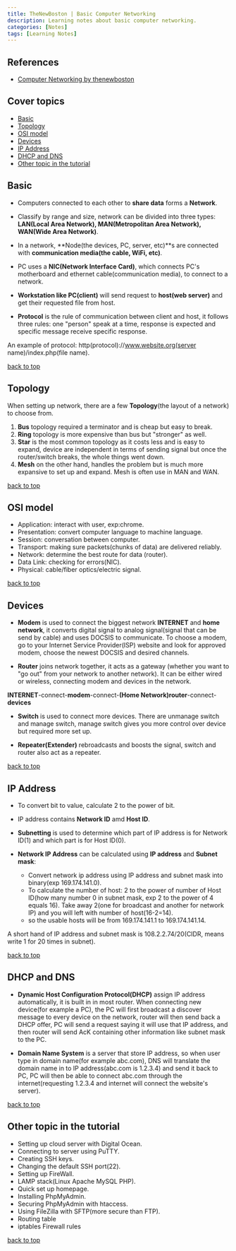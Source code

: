 ```yaml
---
title: TheNewBoston | Basic Computer Networking
description: Learning notes about basic computer networking.
categories: [Notes] 
tags: [Learning Notes]
---
```


## References

- [Computer Networking by thenewboston](https://www.youtube.com/watch?v=ueVnSz_lXEs&list=PL6gx4Cwl9DGBpuvPW0aHa7mKdn_k9SPKO)

## Cover topics

- [Basic](#basic)
- [Topology](#topology)
- [OSI model](#osi-model)
- [Devices](#devices)
- [IP Address](#ip-address)
- [DHCP and DNS](#dhcp-and-dns)
- [Other topic in the tutorial](#other-topic-in-the-tutorial)

## Basic

- Computers connected to each other to **share data** forms a **Network**.

- Classify by range and size, network can be divided into three types: **LAN(Local Area Network), MAN(Metropolitan Area Network), WAN(Wide Area Network)**.

- In a network, **Node(the devices, PC, server, etc)**s are connected with **communication media(the cable, WiFi, etc)**.

- PC uses a **NIC(Network Interface Card)**, which connects PC's motherboard and ethernet cable(communication media), to connect to a network.

- **Workstation like PC(client)** will send request to **host(web server)** and get their requested file from host.

- **Protocol** is the rule of communication between client and host, it follows three rules: one "person" speak at a time, response is expected and specific message receive specific response.

An example of protocol: http(protocol)://www.website.org(server name)/index.php(file name).

[back to top](#cover-topics)

## Topology

When setting up network, there are a few **Topology**(the layout of a network) to choose from.

1. **Bus** topology required a terminator and is cheap but easy to break.
2. **Ring** topology is more expensive than bus but "stronger" as well.
3. **Star** is the most common topology as it costs less and is easy to expand, device are independent in terms of sending signal but once the router/switch breaks, the whole things went down.
4. **Mesh** on the other hand, handles the problem but is much more expansive to set up and expand. Mesh is often use in MAN and WAN.

[back to top](#cover-topics)

## OSI model

- Application: interact with user, exp:chrome.
- Presentation: convert computer language to machine language.
- Session: conversation between computer.
- Transport: making sure packets(chunks of data) are delivered reliably.
- Network: determine the best route for data (router).
- Data Link: checking for errors(NIC).
- Physical: cable/fiber optics/electric signal.

[back to top](#cover-topics)

## Devices

- **Modem** is used to connect the biggest network **INTERNET** and **home network**, it converts digital signal to analog signal(signal that can be send by cable) and uses DOCSIS to communicate. To choose a modem, go to your Internet Service Provider(ISP) website and look for approved modem, choose the newest DOCSIS and desired channels.

- **Router** joins network together, it acts as a gateway (whether you want to "go out" from your network to another network). It can be either wired or wireless, connecting modem and devices in the network.

**INTERNET**-connect-**modem**-connect-**(Home Network)router**-connect-**devices**

- **Switch** is used to connect more devices. There are unmanage switch and manage switch, manage switch gives you more control over device but required more set up.

- **Repeater(Extender)** rebroadcasts and boosts the signal, switch and router also act as a repeater.

[back to top](#cover-topics)

## IP Address

- To convert bit to value, calculate 2 to the power of bit.

- IP address contains **Network ID** amd **Host ID**.

- **Subnetting** is used to determine which part of IP address is for Network ID(1) and which part is for Host ID(0).

- **Network IP Address** can be calculated using **IP address** and **Subnet mask**:
  - Convert network ip address using IP address and subnet mask into binary(exp 169.174.141.0).
  - To calculate the number of host: 2 to the power of number of Host ID(how many number 0 in subnet mask, exp 2 to the power of 4 equals 16). Take away 2(one for broadcast and another for network IP) and you will left with number of host(16-2=14).
  - so the usable hosts will be from 169.174.141.1 to 169.174.141.14.

A short hand of IP address and subnet mask is 108.2.2.74/20(CIDR, means write 1 for 20 times in subnet).

[back to top](#cover-topics)

## DHCP and DNS

- **Dynamic Host Configuration Protocol(DHCP)** assign IP address automatically, it is built in in most router. When connecting new device(for example a PC), the PC will first broadcast a discover message to every device on the network, router will then send back a DHCP offer, PC will send a request saying it will use that IP address, and then router will send AcK containing other information like subnet mask to the PC.

- **Domain Name System** is a server that store IP address, so when user type in domain name(for example abc.com), DNS will translate the domain name in to IP address(abc.com is 1.2.3.4) and send it back to PC, PC will then be able to connect abc.com through the internet(requesting 1.2.3.4 and internet will connect the website's server).

[back to top](#cover-topics)

## Other topic in the tutorial

- Setting up cloud server with Digital Ocean.
- Connecting to server using PuTTY.
- Creating SSH keys.
- Changing the default SSH port(22).
- Setting up FireWall.
- LAMP stack(Linux Apache MySQL PHP).
- Quick set up homepage.
- Installing PhpMyAdmin.
- Securing PhpMyAdmin with htaccess.
- Using FileZilla with SFTP(more secure than FTP).
- Routing table
- iptables Firewall rules

[back to top](#cover-topics)
